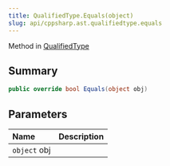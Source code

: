 ```yaml
---
title: QualifiedType.Equals(object)
slug: api/cppsharp.ast.qualifiedtype.equals
---
```

Method in [QualifiedType](/api/cppsharp/ast/qualifiedtype)

## Summary



```csharp
public override bool Equals(object obj)
```

## Parameters

|Name|Description|
|:---|:---|
|`object` obj||

